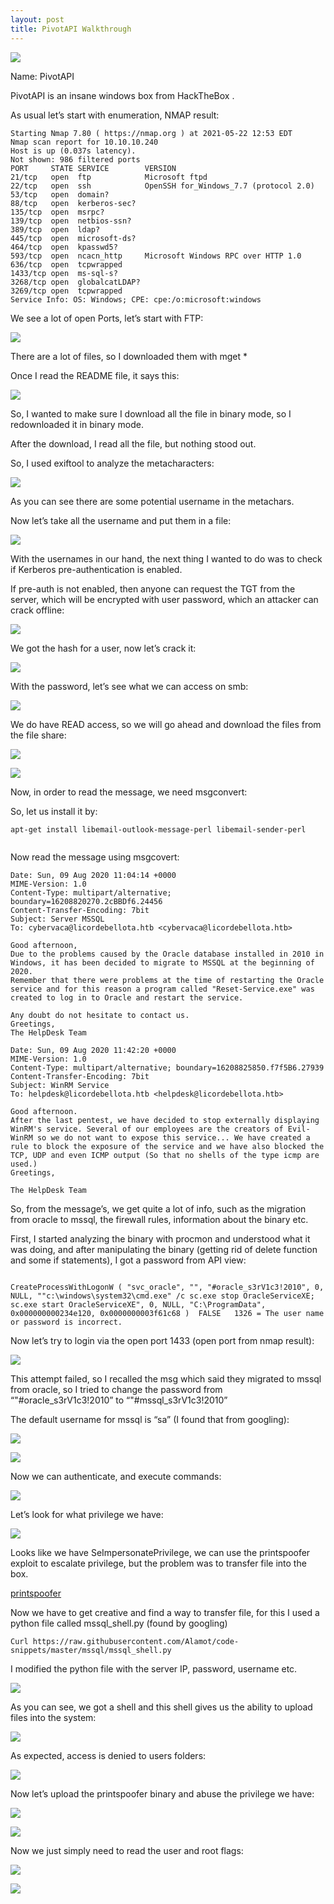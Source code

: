 ```yaml
---
layout: post
title: PivotAPI Walkthrough  
---
```


![](/images/2021-11-11-pivot/0.png)

Name: PivotAPI

PivotAPI is an insane windows box from HackTheBox .

As usual let’s start with enumeration, NMAP result:

```
Starting Nmap 7.80 ( https://nmap.org ) at 2021-05-22 12:53 EDT
Nmap scan report for 10.10.10.240
Host is up (0.037s latency).
Not shown: 986 filtered ports
PORT     STATE SERVICE        VERSION
21/tcp   open  ftp            Microsoft ftpd
22/tcp   open  ssh            OpenSSH for_Windows_7.7 (protocol 2.0)
53/tcp   open  domain?
88/tcp   open  kerberos-sec?
135/tcp  open  msrpc?
139/tcp  open  netbios-ssn?
389/tcp  open  ldap?
445/tcp  open  microsoft-ds?
464/tcp  open  kpasswd5?
593/tcp  open  ncacn_http     Microsoft Windows RPC over HTTP 1.0
636/tcp  open  tcpwrapped
1433/tcp open  ms-sql-s?
3268/tcp open  globalcatLDAP?
3269/tcp open  tcpwrapped
Service Info: OS: Windows; CPE: cpe:/o:microsoft:windows
```

We see a lot of open Ports, let’s start with FTP:


![](/images/2021-11-11-pivot/1.png)

There are a lot of files, so I downloaded them with mget *

Once I read the README file, it says this:

![](/images/2021-11-11-pivot/2.png)

So, I wanted to make sure I download all the file in binary mode, so I redownloaded it in binary mode.

After the download, I read all the file, but nothing stood out.

So, I used exiftool to analyze the metacharacters: 

![](/images/2021-11-11-pivot/3.png)

As you can see there are some potential username in the metachars.

Now let’s take all the username and put them in a file:

![](/images/2021-11-11-pivot/4.png)

With the usernames in our hand, the next thing I wanted to do was to check if Kerberos pre-authentication is enabled.

If pre-auth is not enabled, then anyone can request the TGT from the server, which will be encrypted with user password, which an attacker can crack offline:



![](/images/2021-11-11-pivot/5.png)

We got the hash for a user, now let’s crack it:

![](/images/2021-11-11-pivot/6.png)

With the password, let’s see what we can access on smb:

![](/images/2021-11-11-pivot/7.png)

We do have READ access, so we will go ahead and download the files from the file share:

![](/images/2021-11-11-pivot/8.png)


![](/images/2021-11-11-pivot/9.png)

Now, in order to read the message, we need msgconvert:

So, let us install it by: 

```
apt-get install libemail-outlook-message-perl libemail-sender-perl


```

Now read the message using msgcovert:

```
Date: Sun, 09 Aug 2020 11:04:14 +0000
MIME-Version: 1.0
Content-Type: multipart/alternative; boundary=16208820270.2cBBDf6.24456
Content-Transfer-Encoding: 7bit
Subject: Server MSSQL
To: cybervaca@licordebellota.htb <cybervaca@licordebellota.htb>

Good afternoon,
Due to the problems caused by the Oracle database installed in 2010 in Windows, it has been decided to migrate to MSSQL at the beginning of 2020.
Remember that there were problems at the time of restarting the Oracle service and for this reason a program called "Reset-Service.exe" was created to log in to Oracle and restart the service.
 
Any doubt do not hesitate to contact us.
Greetings,
The HelpDesk Team
```

```
Date: Sun, 09 Aug 2020 11:42:20 +0000
MIME-Version: 1.0
Content-Type: multipart/alternative; boundary=16208825850.f7f5B6.27939
Content-Transfer-Encoding: 7bit
Subject: WinRM Service
To: helpdesk@licordebellota.htb <helpdesk@licordebellota.htb>

Good afternoon. 
After the last pentest, we have decided to stop externally displaying WinRM's service. Several of our employees are the creators of Evil-WinRM so we do not want to expose this service... We have created a rule to block the exposure of the service and we have also blocked the TCP, UDP and even ICMP output (So that no shells of the type icmp are used.)
Greetings,

The HelpDesk Team
```

So, from the message’s, we get quite a lot of info, such as the migration from oracle to mssql, the firewall rules, information about the binary etc.

First, I started analyzing the binary with procmon and understood what it was doing, and after manipulating the binary (getting rid of delete function and some if statements), I got a password from API view:
```

CreateProcessWithLogonW ( "svc_oracle", "", "#oracle_s3rV1c3!2010", 0, NULL, ""c:\windows\system32\cmd.exe" /c sc.exe stop OracleServiceXE; sc.exe start OracleServiceXE", 0, NULL, "C:\ProgramData", 0x000000000234e120, 0x0000000003f61c68 )  FALSE   1326 = The user name or password is incorrect.
```


Now let’s try to login via the open port 1433 (open port from nmap result):


![](/images/2021-11-11-pivot/10.png)

This attempt failed, so I recalled the msg which said they migrated to mssql from oracle, so I tried to change the password from “"#oracle_s3rV1c3!2010” to “"#mssql_s3rV1c3!2010”

The default username for mssql is “sa” (I found that from googling):

![](/images/2021-11-11-pivot/11.png)

![](/images/2021-11-11-pivot/12.png)

Now we can authenticate, and execute commands: 

![](/images/2021-11-11-pivot/13.png)

Let’s look for what privilege we have: 

![](/images/2021-11-11-pivot/14.png)

Looks like we have SeImpersonatePrivilege, we can use the printspoofer exploit to escalate privilege, but the problem was to transfer file into the box.


[printspoofer](https://github.com/itm4n/PrintSpoofer/releases/download/v1.0/PrintSpoofer64.exe)

Now we have to get creative and find a way to transfer file, for this I used a python file called mssql_shell.py (found by googling)

```
Curl https://raw.githubusercontent.com/Alamot/code-snippets/master/mssql/mssql_shell.py
```

I modified the python file with the server IP, password, username etc.


![](/images/2021-11-11-pivot/15.png)

As you can see, we got a shell and this shell gives us the ability to upload files into the system:

![](/images/2021-11-11-pivot/16.png)

As expected, access is denied to users folders:

![](/images/2021-11-11-pivot/17.png)

Now let’s upload the printspoofer binary and abuse the privilege we have:

![](/images/2021-11-11-pivot/18.png)

![](/images/2021-11-11-pivot/19.png)

Now we just simply need to read the user and root flags:

![](/images/2021-11-11-pivot/20.png)

![](/images/2021-11-11-pivot/21.png)

